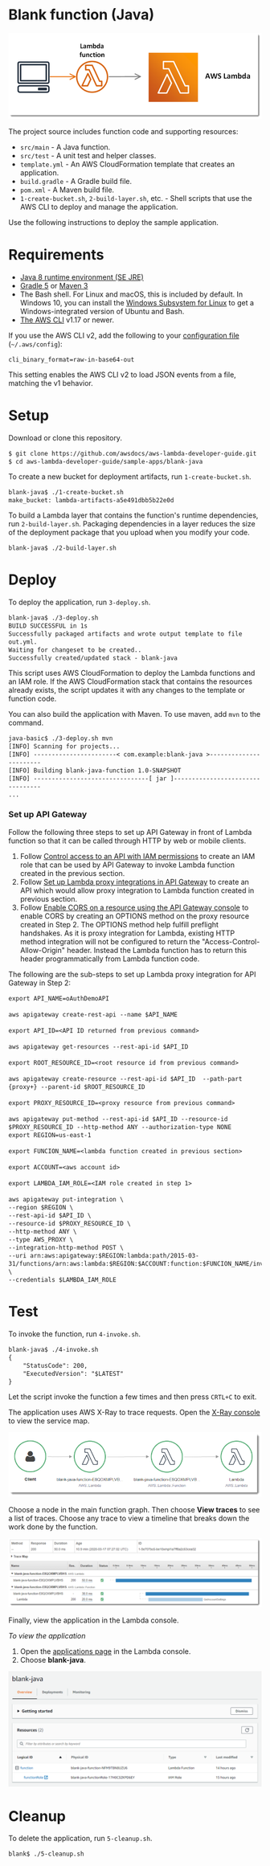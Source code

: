 # Blank function (Java)

![Architecture](./images/sample-blank-java.png)

The project source includes function code and supporting resources:

- `src/main` - A Java function.
- `src/test` - A unit test and helper classes.
- `template.yml` - An AWS CloudFormation template that creates an application.
- `build.gradle` - A Gradle build file.
- `pom.xml` - A Maven build file.
- `1-create-bucket.sh`, `2-build-layer.sh`, etc. - Shell scripts that use the AWS CLI to deploy and manage the application.

Use the following instructions to deploy the sample application.

# Requirements
- [Java 8 runtime environment (SE JRE)](https://www.oracle.com/java/technologies/javase-downloads.html)
- [Gradle 5](https://gradle.org/releases/) or [Maven 3](https://maven.apache.org/docs/history.html)
- The Bash shell. For Linux and macOS, this is included by default. In Windows 10, you can install the [Windows Subsystem for Linux](https://docs.microsoft.com/en-us/windows/wsl/install-win10) to get a Windows-integrated version of Ubuntu and Bash.
- [The AWS CLI](https://docs.aws.amazon.com/cli/latest/userguide/cli-chap-install.html) v1.17 or newer.

If you use the AWS CLI v2, add the following to your [configuration file](https://docs.aws.amazon.com/cli/latest/userguide/cli-configure-files.html) (`~/.aws/config`):

```
cli_binary_format=raw-in-base64-out
```

This setting enables the AWS CLI v2 to load JSON events from a file, matching the v1 behavior.

# Setup
Download or clone this repository.

    $ git clone https://github.com/awsdocs/aws-lambda-developer-guide.git
    $ cd aws-lambda-developer-guide/sample-apps/blank-java

To create a new bucket for deployment artifacts, run `1-create-bucket.sh`.

    blank-java$ ./1-create-bucket.sh
    make_bucket: lambda-artifacts-a5e491dbb5b22e0d

To build a Lambda layer that contains the function's runtime dependencies, run `2-build-layer.sh`. Packaging dependencies in a layer reduces the size of the deployment package that you upload when you modify your code.

    blank-java$ ./2-build-layer.sh

# Deploy

To deploy the application, run `3-deploy.sh`.

    blank-java$ ./3-deploy.sh
    BUILD SUCCESSFUL in 1s
    Successfully packaged artifacts and wrote output template to file out.yml.
    Waiting for changeset to be created..
    Successfully created/updated stack - blank-java

This script uses AWS CloudFormation to deploy the Lambda functions and an IAM role. If the AWS CloudFormation stack that contains the resources already exists, the script updates it with any changes to the template or function code.

You can also build the application with Maven. To use maven, add `mvn` to the command.

    java-basic$ ./3-deploy.sh mvn
    [INFO] Scanning for projects...
    [INFO] -----------------------< com.example:blank-java >-----------------------
    [INFO] Building blank-java-function 1.0-SNAPSHOT
    [INFO] --------------------------------[ jar ]---------------------------------
    ...

### Set up API Gateway

Follow the following three steps to set up API Gateway in front of Lambda function so that it can be called through HTTP by web or mobile clients. 
1. Follow [Control access to an API with IAM permissions](https://docs.aws.amazon.com/apigateway/latest/developerguide/permissions.html#api-gateway-control-access-iam-permissions-model-for-calling-api) to create an IAM role that can be used by API Gateway to invoke Lambda function created in the previous section. 
2. Follow [Set up Lambda proxy integrations in API Gateway](https://docs.aws.amazon.com/apigateway/latest/developerguide/set-up-lambda-proxy-integrations.html) to create an API which would allow proxy integration to Lambda function created in previous section. 
3. Follow [Enable CORS on a resource using the API Gateway console](https://docs.aws.amazon.com/apigateway/latest/developerguide/how-to-cors-console.html) to enable CORS by creating an OPTIONS method on the proxy resource created in Step 2. The OPTIONS method help fulfill preflight handshakes. As it is proxy integration for Lambda, existing HTTP method integration will not be configured to return the "Access-Control-Allow-Origin" header. Instead the Lambda function has to return this header programmatically from Lambda function code. 

The following are the sub-steps to set up Lambda proxy integration for API Gateway in Step 2: 

```
export API_NAME=oAuthDemoAPI

aws apigateway create-rest-api --name $API_NAME

export API_ID=<API ID returned from previous command>

aws apigateway get-resources --rest-api-id $API_ID

export ROOT_RESOURCE_ID=<root resource id from previous command>

aws apigateway create-resource --rest-api-id $API_ID  --path-part {proxy+} --parent-id $ROOT_RESOURCE_ID

export PROXY_RESOURCE_ID=<proxy resource from previous command>

aws apigateway put-method --rest-api-id $API_ID --resource-id $PROXY_RESOURCE_ID --http-method ANY --authorization-type NONE
export REGION=us-east-1

export FUNCION_NAME=<lambda function created in previous section>

export ACCOUNT=<aws account id>

export LAMBDA_IAM_ROLE=<IAM role created in step 1>

aws apigateway put-integration \
--region $REGION \
--rest-api-id $API_ID \
--resource-id $PROXY_RESOURCE_ID \
--http-method ANY \
--type AWS_PROXY \
--integration-http-method POST \
--uri arn:aws:apigateway:$REGION:lambda:path/2015-03-31/functions/arn:aws:lambda:$REGION:$ACCOUNT:function:$FUNCION_NAME/invocations \
--credentials $LAMBDA_IAM_ROLE
```

# Test
To invoke the function, run `4-invoke.sh`.

    blank-java$ ./4-invoke.sh
    {
        "StatusCode": 200,
        "ExecutedVersion": "$LATEST"
    }

Let the script invoke the function a few times and then press `CRTL+C` to exit.

The application uses AWS X-Ray to trace requests. Open the [X-Ray console](https://console.aws.amazon.com/xray/home#/service-map) to view the service map.

![Service Map](./images/blank-java-servicemap.png)

Choose a node in the main function graph. Then choose **View traces** to see a list of traces. Choose any trace to view a timeline that breaks down the work done by the function.

![Trace](./images/blank-java-trace.png)

Finally, view the application in the Lambda console.

*To view the application*
1. Open the [applications page](https://console.aws.amazon.com/lambda/home#/applications) in the Lambda console.
2. Choose **blank-java**.

  ![Application](./images/blank-java-application.png)

# Cleanup
To delete the application, run `5-cleanup.sh`.

    blank$ ./5-cleanup.sh
